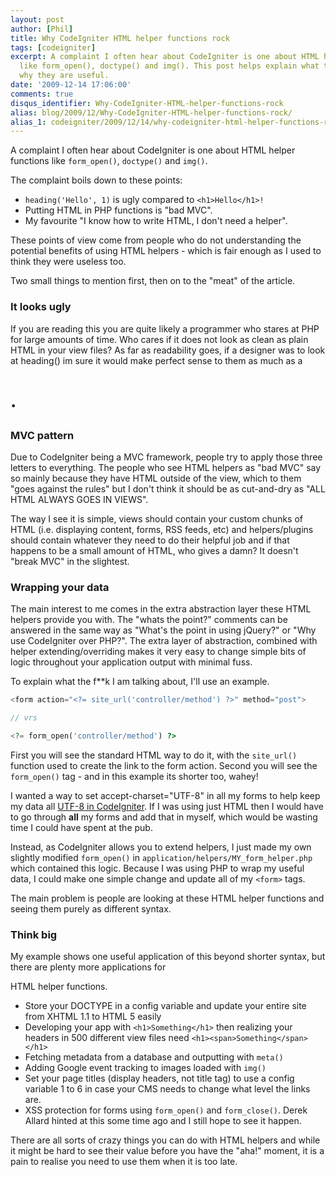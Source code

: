 ```yaml
---
layout: post
author: [Phil]
title: Why CodeIgniter HTML helper functions rock
tags: [codeigniter]
excerpt: A complaint I often hear about CodeIgniter is one about HTML helper functions
  like form_open(), doctype() and img(). This post helps explain what they are and
  why they are useful.
date: '2009-12-14 17:06:00'
comments: true
disqus_identifier: Why-CodeIgniter-HTML-helper-functions-rock
alias: blog/2009/12/Why-CodeIgniter-HTML-helper-functions-rock/
alias_1: codeigniter/2009/12/14/why-codeigniter-html-helper-functions-rock/
---
```


A complaint I often hear about CodeIgniter is one about HTML helper functions like `form_open()`, `doctype()` and `img()`.

The complaint boils down to these points:

- `heading('Hello', 1)` is ugly compared to `<h1>Hello</h1>!`
- Putting HTML in PHP functions is "bad MVC".
- My favourite "I know how to write HTML, I don't need a helper".

These points of view come from people who do not understanding the potential benefits of using HTML helpers - which is fair enough as I used to think they were useless too.

Two small things to mention first, then on to the "meat" of the article.

### It looks ugly

If you are reading this you are quite likely a programmer who stares at PHP for large amounts of time. Who cares if it does not look as clean as plain HTML in your view files? As far as readability goes, if a designer was to look at heading() im sure it would make perfect sense to them as much as a <h1>.

### MVC pattern

Due to CodeIgniter being a MVC framework, people try to apply those three letters to everything. The people who see HTML helpers as "bad MVC" say so mainly because they have HTML outside of the view, which to them "goes against the rules" but I don't think it should be as cut-and-dry as "ALL HTML ALWAYS GOES IN VIEWS".

The way I see it is simple, views should contain your custom chunks of HTML (i.e. displaying content, forms, RSS feeds, etc) and helpers/plugins should contain whatever they need to do their helpful job and if that happens to be a small amount of HTML, who gives a damn? It doesn't "break MVC" in the slightest.

### Wrapping your data

The main interest to me comes in the extra abstraction layer these HTML helpers provide you with. The "whats the point?" comments can be answered in the same way as "What's the point in using jQuery?" or "Why use CodeIgniter over PHP?". The extra layer of abstraction, combined with helper extending/overriding makes it very easy to change simple bits of logic throughout your application output with minimal fuss.

To explain what the f\*\*k I am talking about, I'll use an example.

~~~ php
<form action="<?= site_url('controller/method') ?>" method="post">

// vrs

<?= form_open('controller/method') ?>
~~~

First you will see the standard HTML way to do it, with the `site_url()` function used to create the link to the form action. Second you will see the `form_open()` tag - and in this example its shorter too, wahey!

I wanted a way to set accept-charset="UTF-8" in all my forms to help keep my data all <a href="/blog/2009/08/UTF-8-support-for-CodeIgniter">UTF-8 in CodeIgniter</a>. If I was using just HTML then I would have to go through <strong>all</strong> my forms and add that in myself, which would be wasting time I could have spent at the pub.

Instead, as CodeIgniter allows you to extend helpers, I just made my own slightly modified `form_open()` in `application/helpers/MY_form_helper.php` which contained this logic. Because I was using PHP to wrap my useful data, I could make one simple change and update all of my `<form>` tags.

The main problem is people are looking at these HTML helper functions and seeing them purely as different syntax.

### Think big

My example shows one useful application of this beyond shorter syntax, but there are plenty more applications for

HTML helper functions.

- Store your DOCTYPE in a config variable and update your entire site from XHTML 1.1 to HTML 5 easily
- Developing your app with `<h1>Something</h1>` then realizing your headers in 500 different view files need `<h1><span>Something</span></h1>`
- Fetching metadata from a database and outputting with `meta()`
- Adding Google event tracking to images loaded with `img()`
- Set your page titles (display headers, not title tag) to use a config variable 1 to 6 in case your CMS needs to change what level the links are.
- XSS protection for forms using `form_open()` and `form_close()`. Derek Allard hinted at this some time ago and I still hope to see it happen.

There are all sorts of crazy things you can do with HTML helpers and while it might be hard to see their value before you have the "aha!" moment, it is a pain to realise you need to use them when it is too late.
